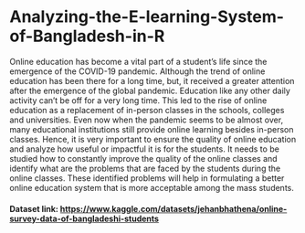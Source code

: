 # Analyzing-the-E-learning-System-of-Bangladesh-in-R
Online education has become a vital part of a student’s life since the emergence of the COVID-19 pandemic. Although the trend of online education has been there for a long time, but, it received a greater attention after the emergence of the global pandemic. Education like any other daily activity can’t be off for a very long time. This led to the rise of online education as a replacement of in-person classes in the schools, colleges and universities. Even now when the pandemic seems to be almost over, many educational institutions still provide online learning besides in-person classes. Hence, it is very important to ensure the quality of online education and analyze how useful or impactful it is for the students. It needs to be studied how to constantly improve the quality of the online classes and identify what are the problems that are faced by the students during the online classes. These identified problems will help in formulating a better online education system that is more acceptable among the mass students. 

#### Dataset link: https://www.kaggle.com/datasets/jehanbhathena/online-survey-data-of-bangladeshi-students
